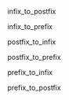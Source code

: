 infix_to_postfix

infix_to_prefix

postfix_to_infix

postfix_to_prefix

prefix_to_infix

prefix_to_postfix
